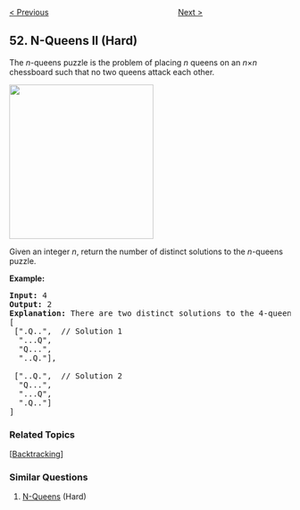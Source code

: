 <!--|This file generated by command(leetcode description); DO NOT EDIT.    |-->
<!--+----------------------------------------------------------------------+-->
<!--|@author    Openset <openset.wang@gmail.com>                           |-->
<!--|@link      https://github.com/openset                                 |-->
<!--|@home      https://github.com/openset/leetcode                        |-->
<!--+----------------------------------------------------------------------+-->

[< Previous](https://github.com/openset/leetcode/tree/master/problems/n-queens "N-Queens")
　　　　　　　　　　　　　　　　
[Next >](https://github.com/openset/leetcode/tree/master/problems/maximum-subarray "Maximum Subarray")

## 52. N-Queens II (Hard)

<p>The <em>n</em>-queens puzzle is the problem of placing <em>n</em> queens on an <em>n</em>&times;<em>n</em> chessboard such that no two queens attack each other.</p>

<p><img src="https://assets.leetcode.com/uploads/2018/10/12/8-queens.png" style="width: 258px; height: 276px;" /></p>

<p>Given an integer&nbsp;<em>n</em>, return the number of&nbsp;distinct solutions to the&nbsp;<em>n</em>-queens puzzle.</p>

<p><strong>Example:</strong></p>

<pre>
<strong>Input:</strong> 4
<strong>Output:</strong> 2
<strong>Explanation:</strong> There are two distinct solutions to the 4-queens puzzle as shown below.
[
&nbsp;[&quot;.Q..&quot;, &nbsp;// Solution 1
&nbsp; &quot;...Q&quot;,
&nbsp; &quot;Q...&quot;,
&nbsp; &quot;..Q.&quot;],

&nbsp;[&quot;..Q.&quot;, &nbsp;// Solution 2
&nbsp; &quot;Q...&quot;,
&nbsp; &quot;...Q&quot;,
&nbsp; &quot;.Q..&quot;]
]
</pre>

### Related Topics
  [[Backtracking](https://github.com/openset/leetcode/tree/master/tag/backtracking/README.md)]

### Similar Questions
  1. [N-Queens](https://github.com/openset/leetcode/tree/master/problems/n-queens) (Hard)
